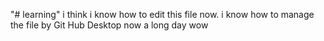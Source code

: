 "# learning" 
i think i know how to edit this file now.
i know how to manage the file by Git Hub Desktop now
a long day wow
